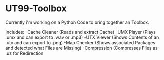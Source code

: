 # UT99-Toolbox
Currently i'm working on a Python Code to bring together an Toolbox.

Includes:
  -Cache Cleaner (Reads and extract Cache)
  -UMX Player (Plays .umx and can export to .wav or .mp3)
  -UTX Viewer (Shows Contents of an .utx and can export to .png)
  -Map Checker (Shows associated Packages and detected what Files are Missing)
  -Compression (Compresses Files as .uz for Redirection
